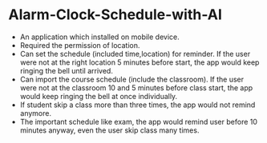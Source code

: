 # Alarm-Clock-Schedule-with-AI
- An application which installed on mobile device.
- Required the permission of location.
- Can set the schedule (included time,location) for reminder. If the user were not at the right location 5 minutes before start, the app would keep ringing the bell until arrived.
- Can import the course schedule (include the classroom). If the user were not at the classroom 10 and 5 minutes before class start, the app would keep ringing the bell at once individually.
- If student skip a class more than three times, the app would not remind anymore.
- The important schedule like exam, the app would remind user before 10 minutes anyway, even the user skip class many times.
